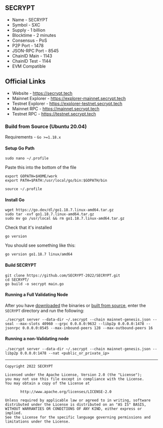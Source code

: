 ## SECRYPT
* Name - SECRYPT
* Symbol - SXC
* Supply - 1 billion
* Blocktime - 2 minutes
* Consensus - PoS
* P2P Port - 1478
* JSON-RPC Port - 8545 
* ChainID Main - 1143
* ChainID Test - 1144
* EVM Compatible

## Official Links
* Website - https://secrypt.tech
* Mainnet Explorer - https://explorer-mainnet.secrypt.tech
* Testnet Explorer - https://explorer-testnet.secrypt.tech
* Mainnet RPC - https://mainnet.secrypt.tech
* Testnet RPC - https://testnet.secrypt.tech

### Build from Source (Ubuntu 20.04)
Requirements - `Go >=1.18.x`

#### Setup Go Path
```
sudo nano ~/.profile
```
Paste this into the bottom of the file
```
export GOPATH=$HOME/work
export PATH=$PATH:/usr/local/go/bin:$GOPATH/bin
```
```
source ~/.profile
```

#### Install Go
```
wget https://go.dev/dl/go1.18.7.linux-amd64.tar.gz
sudo tar -xvf go1.18.7.linux-amd64.tar.gz
sudo mv go /usr/local && rm go1.18.7.linux-amd64.tar.gz
```
Check that it's installed
```
go version
```
You should see something like this:
```
go version go1.18.7 linux/amd64
```

#### Build SECRYPT
```
git clone https://github.com/SECRYPT-2022/SECRYPT.git
cd SECRYPT/
go build -o secrypt main.go
```

#### Running a Full Validating Node
After you have [downloaded](https://github.com/SECRYPT-2022/SECRYPT/releases/latest) the binaries or [built from source](https://github.com/SECRYPT-2022/SECRYPT#build-from-source), enter the `SECRYPT` directory and run the following:
```
./secrypt server --data-dir ~/.secrypt --chain mainnet-genesis.json --seal --max-slots 40960 --grpc 0.0.0.0:9632 --libp2p 0.0.0.0:1478 --jsonrpc 0.0.0.0:8545 --max-inbound-peers 128 --max-outbound-peers 16
```

#### Running a non-Validating node
```
./secrypt server --data-dir ~/.secrypt --chain mainnet-genesis.json --libp2p 0.0.0.0:1478 --nat <public_or_private_ip>
```


---
```
Copyright 2022 SECRYPT

Licensed under the Apache License, Version 2.0 (the "License");
you may not use this file except in compliance with the License.
You may obtain a copy of the License at

       http://www.apache.org/licenses/LICENSE-2.0

Unless required by applicable law or agreed to in writing, software
distributed under the License is distributed on an "AS IS" BASIS,
WITHOUT WARRANTIES OR CONDITIONS OF ANY KIND, either express or implied.
See the License for the specific language governing permissions and
limitations under the License.
```
